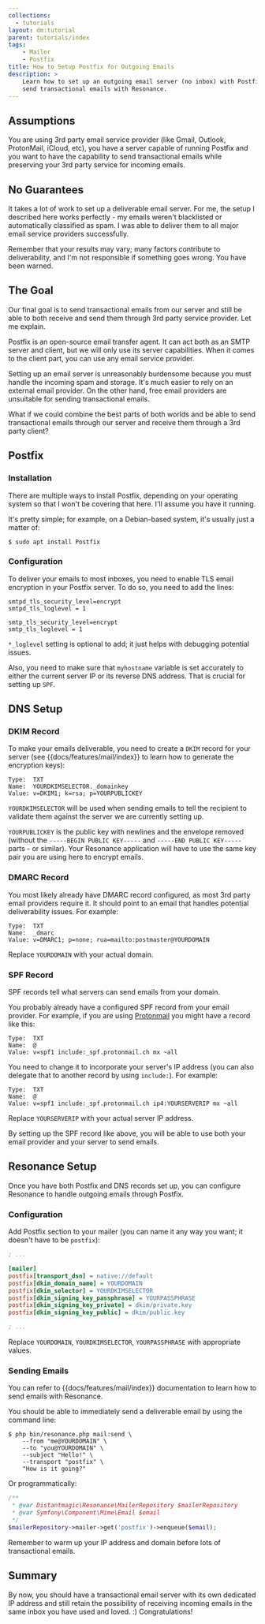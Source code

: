 ```yaml
---
collections:
  - tutorials
layout: dm:tutorial
parent: tutorials/index
tags:
    - Mailer
    - Postfix
title: How to Setup Postfix for Outgoing Emails
description: >
    Learn how to set up an outgoing email server (no inbox) with Postfix and
    send transactional emails with Resonance.
---
```


## Assumptions

You are using 3rd party email service provider (like Gmail, Outlook, 
ProtonMail, iCloud, etc), you have a server capable of running Postfix and
you want to have the capability to send transactional emails while preserving
your 3rd party service for incoming emails.

## No Guarantees

It takes a lot of work to set up a deliverable email server. For me, the setup 
I described here works perfectly - my emails weren't blacklisted or 
automatically classified as spam. I was able to deliver them to all major
email service providers successfully.

Remember that your results may vary; many factors contribute to
deliverability, and I'm not responsible if something goes wrong. You have been
warned.

## The Goal

Our final goal is to send transactional emails from our server and
still be able to both receive and send them through 3rd party service provider. 
Let me explain.

Postfix is an open-source email transfer agent. It can act both as an SMTP
server and client, but we will only use its server capabilities.
When it comes to the client part, you can use any email service 
provider.

Setting up an email server is unreasonably burdensome because you must handle 
the incoming spam and storage. It's much easier to rely on an external
email provider. On the other hand, free email providers are unsuitable for 
sending transactional emails.

What if we could combine the best parts of both worlds and be able to send 
transactional emails through our server and receive them through a 3rd party 
client?

## Postfix

### Installation

There are multiple ways to install Postfix, depending on your operating system 
so that I won't be covering that here. I'll assume you have it running.

It's pretty simple; for example, on a Debian-based system, it's usually just a 
matter of:

```shell
$ sudo apt install Postfix
```

### Configuration

To deliver your emails to most inboxes, you need to enable TLS
email encryption in your Postfix server. To do so, you need to add the lines:

```
smtpd_tls_security_level=encrypt
smtpd_tls_loglevel = 1

smtp_tls_security_level=encrypt
smtp_tls_loglevel = 1
```

`*_loglevel` setting is optional to add; it just helps with debugging potential
issues. 

Also, you need to make sure that `myhostname` variable is set accurately to 
either the current server IP or its reverse DNS address. That is crucial for 
setting up `SPF`.

## DNS Setup

### DKIM Record

To make your emails deliverable, you need to create a `DKIM` record for your 
server (see {{docs/features/mail/index}} to learn how to generate the 
encryption keys):

```
Type:  TXT
Name:  YOURDKIMSELECTOR._domainkey
Value: v=DKIM1; k=rsa; p=YOURPUBLICKEY
```

`YOURDKIMSELECTOR` will be used when sending emails to tell the recipient
to validate them against the server we are currently setting up.

`YOURPUBLICKEY` is the public key with newlines and the envelope removed 
(without the `-----BEGIN PUBLIC KEY-----` and `-----END PUBLIC KEY-----` 
parts - or similar). Your Resonance application will have to use the same 
key pair you are using here to encrypt emails.

### DMARC Record

You most likely already have DMARC record configured, as most 3rd party email
providers require it. It should point to an email that handles potential
deliverability issues. For example:

```
Type:  TXT
Name:  _dmarc
Value: v=DMARC1; p=none; rua=mailto:postmaster@YOURDOMAIN
```

Replace `YOURDOMAIN` with your actual domain.

### SPF Record

SPF records tell what servers can send emails from your domain.

You probably already have a configured SPF record from your email 
provider. For example, if you are using [Protonmail](https://protonmail.com/)
you might have a record like this:

```
Type:  TXT
Name:  @
Value: v=spf1 include:_spf.protonmail.ch mx ~all
```

You need to change it to incorporate your server's IP address (you can also
delegate that to another record by using `include:`). For example:

```
Type:  TXT
Name:  @
Value: v=spf1 include:_spf.protonmail.ch ip4:YOURSERVERIP mx ~all
```

Replace `YOURSERVERIP` with your actual server IP address.

By setting up the SPF record like above, you will be able to use both your
email provider and your server to send emails.

## Resonance Setup

Once you have both Postfix and DNS records set up, you can configure Resonance
to handle outgoing emails through Postfix.

### Configuration

Add Postfix section to your mailer (you can name it any way you want; it 
doesn't have to be `postfix`):

```ini file:config.ini
; ...

[mailer]
postfix[transport_dsn] = native://default
postfix[dkim_domain_name] = YOURDOMAIN
postfix[dkim_selector] = YOURDKIMSELECTOR
postfix[dkim_signing_key_passphrase] = YOURPASSPHRASE
postfix[dkim_signing_key_private] = dkim/private.key
postfix[dkim_signing_key_public] = dkim/public.key

; ...
```

Replace `YOURDOMAIN`, `YOURDKIMSELECTOR`, `YOURPASSPHRASE` with appropriate
values.

### Sending Emails

You can refer to {{docs/features/mail/index}} documentation to learn how to 
send emails with Resonance.

You should be able to immediately send a deliverable email by using the command 
line:

```shell
$ php bin/resonance.php mail:send \
    --from "me@YOURDOMAIN" \
    --to "you@YOURDOMAIN" \
    --subject "Hello!" \
    --transport "postfix" \
    "How is it going?"
```

Or programmatically:

```php
/**
 * @var Distantmagic\Resonance\MailerRepository $mailerRepository
 * @var Symfony\Component\Mime\Email $email
 */
$mailerRepository->mailer->get('postfix')->enqueue($email);
```

Remember to warm up your IP address and domain before lots of transactional 
emails.

## Summary

By now, you should have a transactional email server with its own dedicated
IP address and still retain the possibility of receiving incoming emails in the
same inbox you have used and loved. :) Congratulations! 
